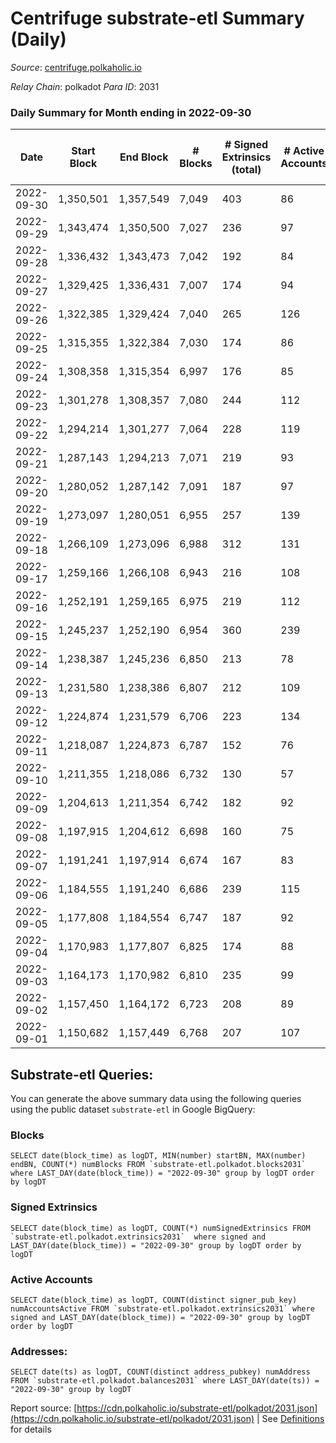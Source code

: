 # Centrifuge substrate-etl Summary (Daily)

_Source_: [centrifuge.polkaholic.io](https://centrifuge.polkaholic.io)

*Relay Chain*: polkadot
*Para ID*: 2031



### Daily Summary for Month ending in 2022-09-30


| Date | Start Block | End Block | # Blocks | # Signed Extrinsics (total) | # Active Accounts | # Passive | # New | # Addresses with Balances | # Events | # Transfers | # XCM Transfers In | # XCM Transfers Out |
| ---- | ----------- | --------- | -------- | --------------------------- | ----------------- | --------- | ----- | ------------------------- | -------- | ----------- | ------------------ | ------------------- |
| 2022-09-30 | 1,350,501 | 1,357,549 | 7,049  | 403 | 86 |  |  | 42,934 | 16,817 | 123  |   |   |
| 2022-09-29 | 1,343,474 | 1,350,500 | 7,027  | 236 | 97 |  |  |  | 15,127 | 118  |   |   |
| 2022-09-28 | 1,336,432 | 1,343,473 | 7,042  | 192 | 84 |  |  |  | 14,953 | 140  |   |   |
| 2022-09-27 | 1,329,425 | 1,336,431 | 7,007  | 174 | 94 |  |  |  | 14,835 | 117  |   |   |
| 2022-09-26 | 1,322,385 | 1,329,424 | 7,040  | 265 | 126 |  |  |  | 15,252 | 178  |   |   |
| 2022-09-25 | 1,315,355 | 1,322,384 | 7,030  | 174 | 86 |  |  |  | 14,834 | 131 ($0.02) |   |   |
| 2022-09-24 | 1,308,358 | 1,315,354 | 6,997  | 176 | 85 |  |  |  | 14,831 | 134 ($14,915.39) |   |   |
| 2022-09-23 | 1,301,278 | 1,308,357 | 7,080  | 244 | 112 |  |  |  | 15,232 | 170 ($24,183.46) |   |   |
| 2022-09-22 | 1,294,214 | 1,301,277 | 7,064  | 228 | 119 |  |  |  | 15,192 | 151 ($35,872.85) |   |   |
| 2022-09-21 | 1,287,143 | 1,294,213 | 7,071  | 219 | 93 |  |  |  | 15,182 | 151 ($50,897.19) |   |   |
| 2022-09-20 | 1,280,052 | 1,287,142 | 7,091  | 187 | 97 |  |  |  | 15,057 | 135 ($18,553.12) |   |   |
| 2022-09-19 | 1,273,097 | 1,280,051 | 6,955  | 257 | 139 |  |  |  | 15,086 | 199 ($173,936.47) |   |   |
| 2022-09-18 | 1,266,109 | 1,273,096 | 6,988  | 312 | 131 |  |  | 42,810 | 15,324 | 261 ($98,145.42) |   |   |
| 2022-09-17 | 1,259,166 | 1,266,108 | 6,943  | 216 | 108 |  |  | 42,794 | 14,848 | 155 ($53,734.82) |   |   |
| 2022-09-16 | 1,252,191 | 1,259,165 | 6,975  | 219 | 112 |  |  | 42,786 | 15,002 | 151 ($126,238.92) |   |   |
| 2022-09-15 | 1,245,237 | 1,252,190 | 6,954  | 360 | 239 |  |  | 42,777 | 15,542 | 200 ($436,002.90) |   |   |
| 2022-09-14 | 1,238,387 | 1,245,236 | 6,850  | 213 | 78 |  |  | 42,756 | 14,673 | 163 ($68,363.75) |   |   |
| 2022-09-13 | 1,231,580 | 1,238,386 | 6,807  | 212 | 109 |  |  | 42,751 | 14,580 | 147 ($89,239.56) |   |   |
| 2022-09-12 | 1,224,874 | 1,231,579 | 6,706  | 223 | 134 |  |  |  | 14,457 | 130 ($29,624.04) |   |   |
| 2022-09-11 | 1,218,087 | 1,224,873 | 6,787  | 152 | 76 |  |  |  | 14,292 | 115 ($257,158.23) |   |   |
| 2022-09-10 | 1,211,355 | 1,218,086 | 6,732  | 130 | 57 |  |  |  | 14,049 | 97 ($8,772.69) |   |   |
| 2022-09-09 | 1,204,613 | 1,211,354 | 6,742  | 182 | 92 |  |  |  | 14,317 | 125 ($52,192.19) |   |   |
| 2022-09-08 | 1,197,915 | 1,204,612 | 6,698  | 160 | 75 |  |  |  | 14,177 | 114 ($10,130.83) |   |   |
| 2022-09-07 | 1,191,241 | 1,197,914 | 6,674  | 167 | 83 |  |  | 42,704 | 14,094 | 120 ($200,067.14) |   |   |
| 2022-09-06 | 1,184,555 | 1,191,240 | 6,686  | 239 | 115 |  |  | 42,699 | 14,473 | 144 ($62,921.75) |   |   |
| 2022-09-05 | 1,177,808 | 1,184,554 | 6,747  | 187 | 92 |  |  | 42,691 | 14,364 | 122 ($23,789.34) |   |   |
| 2022-09-04 | 1,170,983 | 1,177,807 | 6,825  | 174 | 88 |  |  | 42,685 | 14,410 | 110 ($453,204.21) |   |   |
| 2022-09-03 | 1,164,173 | 1,170,982 | 6,810  | 235 | 99 |  |  | 42,675 | 14,672 | 132 ($230,412.63) |   |   |
| 2022-09-02 | 1,157,450 | 1,164,172 | 6,723  | 208 | 89 |  |  | 42,667 | 14,374 | 120 ($176,565.50) |   |   |
| 2022-09-01 | 1,150,682 | 1,157,449 | 6,768  | 207 | 107 |  |  | 42,661 | 14,498 | 151 ($316,177.51) |   |   |

## Substrate-etl Queries:
You can generate the above summary data using the following queries using the public dataset `substrate-etl` in Google BigQuery:


### Blocks
```
SELECT date(block_time) as logDT, MIN(number) startBN, MAX(number) endBN, COUNT(*) numBlocks FROM `substrate-etl.polkadot.blocks2031`  where LAST_DAY(date(block_time)) = "2022-09-30" group by logDT order by logDT
```


### Signed Extrinsics
```
SELECT date(block_time) as logDT, COUNT(*) numSignedExtrinsics FROM `substrate-etl.polkadot.extrinsics2031`  where signed and LAST_DAY(date(block_time)) = "2022-09-30" group by logDT order by logDT
```


### Active Accounts
```
SELECT date(block_time) as logDT, COUNT(distinct signer_pub_key) numAccountsActive FROM `substrate-etl.polkadot.extrinsics2031` where signed and LAST_DAY(date(block_time)) = "2022-09-30" group by logDT order by logDT
```


### Addresses:
```
SELECT date(ts) as logDT, COUNT(distinct address_pubkey) numAddress FROM `substrate-etl.polkadot.balances2031` where LAST_DAY(date(ts)) = "2022-09-30" group by logDT
```



Report source: [https://cdn.polkaholic.io/substrate-etl/polkadot/2031.json](https://cdn.polkaholic.io/substrate-etl/polkadot/2031.json) | See [Definitions](/DEFINITIONS.md) for details
